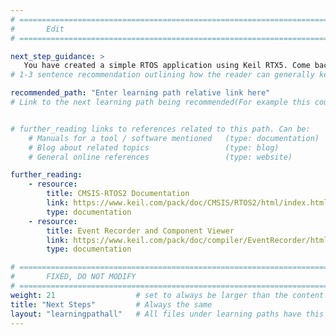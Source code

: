 ```yaml
---
# ================================================================================
#       Edit
# ================================================================================

next_step_guidance: >
   You have created a simple RTOS application using Keil RTX5. Come back soon for more learning paths that go deeper into the RTOS features.
# 1-3 sentence recommendation outlining how the reader can generally keep learning about these topics, and a specific explanation of why the next step is being recommended.

recommended_path: "Enter learning path relative link here"
# Link to the next learning path being recommended(For example this could be /learning-paths/server-and-cloud/mongodb).


# further_reading links to references related to this path. Can be:
    # Manuals for a tool / software mentioned   (type: documentation)
    # Blog about related topics                 (type: blog)
    # General online references                 (type: website) 

further_reading:
    - resource:
        title: CMSIS-RTOS2 Documentation
        link: https://www.keil.com/pack/doc/CMSIS/RTOS2/html/index.html
        type: documentation
    - resource:
        title: Event Recorder and Component Viewer
        link: https://www.keil.com/pack/doc/compiler/EventRecorder/html/index.html
        type: documentation

# ================================================================================
#       FIXED, DO NOT MODIFY
# ================================================================================
weight: 21                  # set to always be larger than the content in this path, and one more than 'review'
title: "Next Steps"         # Always the same
layout: "learningpathall"   # All files under learning paths have this same wrapper
---
```

